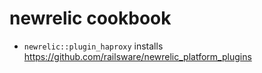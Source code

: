 # newrelic cookbook

 * `newrelic::plugin_haproxy` installs https://github.com/railsware/newrelic_platform_plugins
